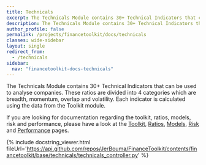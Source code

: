```yaml
---
title: Technicals
excerpt: The Technicals Module contains 30+ Technical Indicators that can be used to analyse companies. These ratios are divided into 4 categories which are breadth, momentum, overlap and volatility. Each indicator is calculated using the data from the Toolkit module.
description: The Technicals Module contains 30+ Technical Indicators that can be used to analyse companies. These ratios are divided into 4 categories which are breadth, momentum, overlap and volatility. Each indicator is calculated using the data from the Toolkit module.
author_profile: false
permalink: /projects/financetoolkit/docs/technicals
classes: wide-sidebar
layout: single
redirect_from:
  - /technicals
sidebar:
  nav: "financetoolkit-docs-technicals"
---
```


The Technicals Module contains 30+ Technical Indicators that can be used to analyse companies. These ratios are divided into 4 categories which are breadth, momentum, overlap and volatility. Each indicator is calculated using the data from the Toolkit module.

If you are looking for documentation regarding the toolkit, ratios, models, risk and performance, please have a look at the [Toolkit](/projects/financetoolkit/docs), [Ratios](/projects/financetoolkit/docs/ratios), [Models](/projects/financetoolkit/docs/models), [Risk](/projects/financetoolkit/docs/risk) and [Performance](/projects/financetoolkit/docs/performance) pages.

{% include docstring_viewer.html fileUrl='https://api.github.com/repos/JerBouma/FinanceToolkit/contents/financetoolkit/base/technicals/technicals_controller.py' %}
